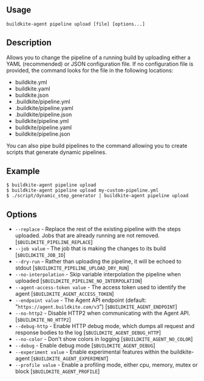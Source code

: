 <!--
  _____   ____    _   _  ____ _______   ______ _____ _____ _______ 
 |  __ \ / __ \  | \ | |/ __ \__   __| |  ____|  __ \_   _|__   __|
 | |  | | |  | | |  \| | |  | | | |    | |__  | |  | || |    | |   
 | |  | | |  | | | . ` | |  | | | |    |  __| | |  | || |    | |   
 | |__| | |__| | | |\  | |__| | | |    | |____| |__| || |_   | |   
 |_____/ \____/  |_| \_|\____/  |_|    |______|_____/_____|  |_|   

This file is auto-generated by script/update-agent-help.sh, please update the
agent CLI help in https://github.com/buildkite/agent and run the generation
script.

-->

## Usage

`buildkite-agent pipeline upload [file] [options...]`

## Description

Allows you to change the pipeline of a running build by uploading either a
YAML (recommended) or JSON configuration file. If no configuration file is
provided, the command looks for the file in the following locations:

- buildkite.yml
- buildkite.yaml
- buildkite.json
- .buildkite/pipeline.yml
- .buildkite/pipeline.yaml
- .buildkite/pipeline.json
- buildkite/pipeline.yml
- buildkite/pipeline.yaml
- buildkite/pipeline.json

You can also pipe build pipelines to the command allowing you to create
scripts that generate dynamic pipelines.

## Example

    $ buildkite-agent pipeline upload
    $ buildkite-agent pipeline upload my-custom-pipeline.yml
    $ ./script/dynamic_step_generator | buildkite-agent pipeline upload

## Options

- `--replace` - Replace the rest of the existing pipeline with the steps uploaded. Jobs that are already running are not removed. [`$BUILDKITE_PIPELINE_REPLACE`]
- `--job value` - The job that is making the changes to its build [`$BUILDKITE_JOB_ID`]
- `--dry-run` - Rather than uploading the pipeline, it will be echoed to stdout [`$BUILDKITE_PIPELINE_UPLOAD_DRY_RUN`]
- `--no-interpolation` - Skip variable interpolation the pipeline when uploaded [`$BUILDKITE_PIPELINE_NO_INTERPOLATION`]
- `--agent-access-token value` - The access token used to identify the agent [`$BUILDKITE_AGENT_ACCESS_TOKEN`]
- `--endpoint value` - The Agent API endpoint (default: "`https://agent.buildkite.com/v3`") [`$BUILDKITE_AGENT_ENDPOINT`]
- `--no-http2` - Disable HTTP2 when communicating with the Agent API. [`$BUILDKITE_NO_HTTP2`]
- `--debug-http` - Enable HTTP debug mode, which dumps all request and response bodies to the log [`$BUILDKITE_AGENT_DEBUG_HTTP`]
- `--no-color` - Don't show colors in logging [`$BUILDKITE_AGENT_NO_COLOR`]
- `--debug` - Enable debug mode [`$BUILDKITE_AGENT_DEBUG`]
- `--experiment value` - Enable experimental features within the buildkite-agent [`$BUILDKITE_AGENT_EXPERIMENT`]
- `--profile value` - Enable a profiling mode, either cpu, memory, mutex or block [`$BUILDKITE_AGENT_PROFILE`]

